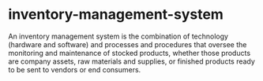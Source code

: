 # inventory-management-system
An inventory management system is the combination of technology (hardware and software) and processes and procedures that oversee the monitoring and maintenance of stocked products, whether those products are company assets, raw materials and supplies, or finished products ready to be sent to vendors or end consumers.
